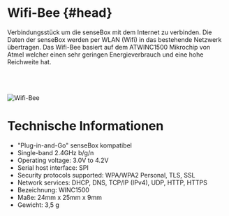 # Wifi-Bee {#head}
<div class="description">Verbindungsstück um die senseBox mit dem Internet zu verbinden. Die Daten der senseBox werden per WLAN (Wifi) in das bestehende Netzwerk übertragen. Das Wifi-Bee basiert auf dem ATWINC1500 Mikrochip von Atmel welcher einen sehr geringen Energieverbrauch und eine hohe Reichweite hat.</div>

<div class="line">
    <br>
    <br>
    <br>
</div>

![Wifi-Bee](https://raw.githubusercontent.com/sensebox/books-v2/home/pictures/wifi_new_bottom.png?token=AUIA53fROQf19TZZIUhC0rXqvo7VVmzpks5bDpzAwA%3D%3D)

# Technische Informationen

* "Plug-in-and-Go" senseBox kompatibel
* Single-band 2.4GHz b/g/n
* Operating voltage: 3.0V to 4.2V
* Serial host interface: SPI
* Security protocols supported: WPA/WPA2 Personal, TLS, SSL
* Network services: DHCP, DNS, TCP/IP (IPv4), UDP, HTTP, HTTPS
* Bezeichnung: WINC1500
* Maße: 24mm x 25mm x 9mm
* Gewicht: 3,5 g



